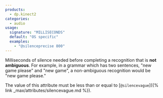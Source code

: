 ```yaml
---
products:
  - dp.kinect2
categories:
  - audio
usage:
  signature: "MILLISECONDS"
  default: "OS specific"
  examples:
    - "@silenceprecise 800"
---
```


Milliseconds of silence needed before completing a recognition that is
**not ambiguous**. For example, in a grammar which has two sentences,
"new game please" and "new game", a non-ambiguous recognition would
be "new game please."

The value of this attribute must be less than or equal to
[`@silencevague`]({% link _max/attributes/silencevague.md %}).
